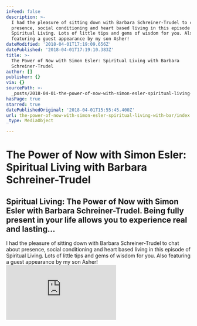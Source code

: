 ```yaml
---
inFeed: false
description: >-
  I had the pleasure of sitting down with Barbara Schreiner-Trudel to chat about
  presence, social conditioning and heart based living in this episode of
  Spiritual Living. Lots of little tips and gems of wisdom for you. Also
  featuring a guest appearance by my son Asher!
dateModified: '2018-04-01T17:19:09.656Z'
datePublished: '2018-04-01T17:19:10.383Z'
title: >-
  The Power of Now with Simon Esler: Spiritual Living with Barbara
  Schreiner-Trudel
author: []
publisher: {}
via: {}
sourcePath: >-
  _posts/2018-04-01-the-power-of-now-with-simon-esler-spiritual-living-with-bar.md
hasPage: true
starred: true
datePublishedOriginal: '2018-04-01T15:55:45.400Z'
url: the-power-of-now-with-simon-esler-spiritual-living-with-bar/index.html
_type: MediaObject

---
```

# The Power of Now with Simon Esler: Spiritual Living with Barbara Schreiner-Trudel

## Spiritual Living: The Power of Now with Simon Esler with Barbara Schreiner-Trudel. Being fully present in your life allows you to experience real and lasting...

I had the pleasure of sitting down with Barbara Schreiner-Trudel to chat about presence, social conditioning and heart based living in this episode of Spiritual Living. Lots of little tips and gems of wisdom for you. Also featuring a guest appearance by my son Asher!
![](https://imgflo.herokuapp.com/graph/2b2431f8e7ba7b0/7f4e8f270ed9de35fcf74847b649ead5/croprotate.php?cropheight=288&cropwidth=360&degrees=0&input=https%3A%2F%2Fexternal.xx.fbcdn.net%2Fsafe_image.php%3Fd%3DAQAk2g-6SjpE6Civ%26w%3D720%26h%3D720%26url%3Dhttps%253A%252F%252Fi.ytimg.com%252Fvi%252FWnnIp9koHj8%252Fhqdefault.jpg%26cfs%3D1%26_nc_hash%3DAQC-TNUpYeudLDef&x=0&y=32)